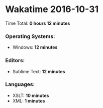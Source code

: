 # Wakatime 2016-10-31

Time Total: **0 hours 12 minutes**

### Operating Systems:
- Windows: **12 minutes** 

### Editors:
- Sublime Text: **12 minutes** 

### Languages:
- XSLT: **10 minutes** 
- XML: **1 minutes** 

